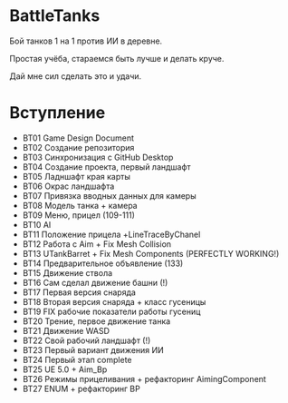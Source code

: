 # BattleTanks
Бой танков 1 на 1 против ИИ в деревне.

Простая учёба, стараемся быть лучше и делать круче.

Дай мне сил сделать это и удачи.

# Вступление
* BT01 Game Design Document
* BT02 Создание репозитория
* BT03 Синхронизация с GitHub Desktop
* BT04 Создание проекта, первый ландшафт
* BT05 Ладншафт края карты
* BT06 Окрас ландшафта
* BT07 Привязка вводных данных для камеры
* BT08 Модель танка + камера
* BT09 Меню, прицел (109-111)
* BT10 AI
* BT11 Положение прицела +LineTraceByChanel 
* BT12 Работа с Aim + Fix Mesh Collision
* BT13 UTankBarret + Fix Mesh Components (PERFECTLY WORKING!)
* BT14 Предварительное объявление (133)
* BT15 Движение ствола
* BT16 Сам сделал движение башни (!)
* BT17 Первая версия снаряда
* BT18 Вторая версия снаряда + класс гусеницы
* BT19 FIX рабочие показатели работы гусениц
* BT20 Трение, первое движение танка
* BT21 Движение WASD 
* BT22 Свой рабочий ландшафт (!)
* BT23 Первый вариант движения ИИ
* BT24 Первый этап complete
* BT25 UE 5.0 + Aim_Bp
* BT26 Режимы прицеливания + рефакторинг AimingComponent
* BT27 ENUM + рефакторинг BP